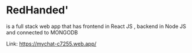 # RedHanded'
is a full stack web app that has frontend in React JS , backend in Node JS and connected to MONGODB


Link: https://mychat-c7255.web.app/

